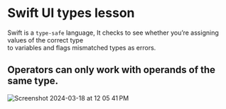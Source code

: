 # Swift UI types lesson
Swift is a `type-safe` language, It checks to see whether you’re assigning values of the correct type<br>
to variables and flags mismatched types as errors.<br>
## Operators can only work with operands of the same type.
![Screenshot 2024-03-18 at 12 05 41 PM](https://github.com/danielurra/Swift-UI-types-lesson/assets/51704179/0c61d0d2-370f-4e84-ae74-1bc73b6a8394)<br>

